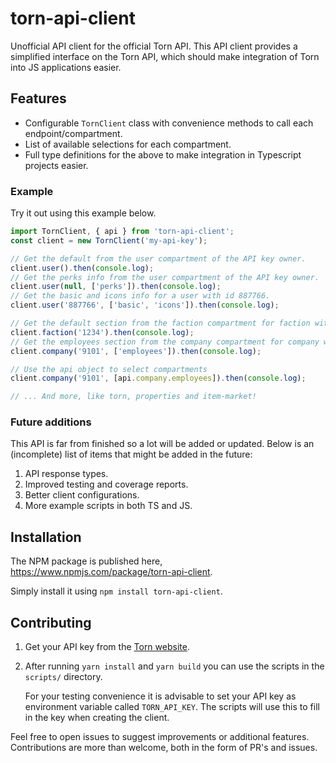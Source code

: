 # torn-api-client
Unofficial API client for the official Torn API. This API client provides a simplified interface on the Torn API, which should make integration of Torn into JS applications easier.

## Features
- Configurable `TornClient` class with convenience methods to call each endpoint/compartment.
- List of available selections for each compartment.
- Full type definitions for the above to make integration in Typescript projects easier.

### Example
Try it out using this example below.
```js
import TornClient, { api } from 'torn-api-client';
const client = new TornClient('my-api-key');

// Get the default from the user compartment of the API key owner.
client.user().then(console.log);
// Get the perks info from the user compartment of the API key owner.
client.user(null, ['perks']).then(console.log);
// Get the basic and icons info for a user with id 887766.
client.user('887766', ['basic', 'icons']).then(console.log);

// Get the default section from the faction compartment for faction with id 1234.
client.faction('1234').then(console.log);
// Get the employees section from the company compartment for company with id 9101.
client.company('9101', ['employees']).then(console.log);

// Use the api object to select compartments
client.company('9101', [api.company.employees]).then(console.log);

// ... And more, like torn, properties and item-market!
```

### Future additions
This API is far from finished so a lot will be added or updated. Below is an (incomplete) list of items that might be added in the future:
1. API response types.
2. Improved testing and coverage reports.
3. Better client configurations.
4. More example scripts in both TS and JS.

## Installation
The NPM package is published here, https://www.npmjs.com/package/torn-api-client.

Simply install it using `npm install torn-api-client`.

## Contributing
1. Get your API key from the [Torn website](https://www.torn.com/preferences.php#tab=api).
2. After running `yarn install` and `yarn build` you can use the scripts in the `scripts/` directory.

    For your testing convenience it is advisable to set your API key as environment variable called `TORN_API_KEY`. The scripts will use this to fill in the key when creating the client.

Feel free to open issues to suggest improvements or additional features. 
Contributions are more than welcome, both in the form of PR's and issues.